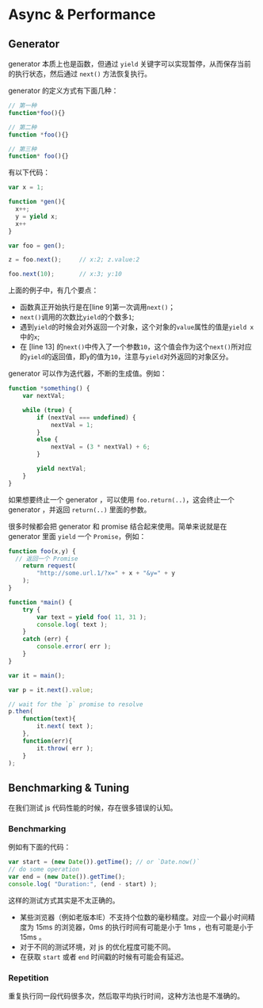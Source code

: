 # Async & Performance

## Generator

generator 本质上也是函数，但通过 `yield` 关键字可以实现暂停，从而保存当前的执行状态，然后通过 `next()` 方法恢复执行。

generator 的定义方式有下面几种：

```js
// 第一种
function*foo(){}

// 第二种
function *foo(){}

// 第三种
function* foo(){}
```

有以下代码：

```js
var x = 1;

function *gen(){
  x++;
  y = yield x;
  x++
}

var foo = gen();

z = foo.next();		// x:2; z.value:2

foo.next(10);		// x:3; y:10 
```

上面的例子中，有几个要点：

- 函数真正开始执行是在[line 9]第一次调用`next()`；
- `next()`调用的次数比`yield`的个数多`1`;
- 遇到`yield`的时候会对外返回一个对象，这个对象的`value`属性的值是`yield x`中的`x`;
- 在 [line 13] 的`next()`中传入了一个参数`10`，这个值会作为这个`next()`所对应的`yield`的返回值，即`y`的值为`10`，注意与`yield`对外返回的对象区分。

generator 可以作为迭代器，不断的生成值。例如：

```js
function *something() {
	var nextVal;

	while (true) {
		if (nextVal === undefined) {
			nextVal = 1;
		}
		else {
			nextVal = (3 * nextVal) + 6;
		}

		yield nextVal;
	}
}
```

如果想要终止一个 generator ，可以使用 `foo.return(..)`，这会终止一个 generator ，并返回 `return(..)` 里面的参数。

很多时候都会把 generator 和 promise 结合起来使用。简单来说就是在 generator 里面 `yield` 一个 `Promise`，例如：

```js
function foo(x,y) {
  // 返回一个 Promise
	return request(
		"http://some.url.1/?x=" + x + "&y=" + y
	);
}

function *main() {
	try {
		var text = yield foo( 11, 31 );
		console.log( text );
	}
	catch (err) {
		console.error( err );
	}
}

var it = main();

var p = it.next().value;

// wait for the `p` promise to resolve
p.then(
	function(text){
		it.next( text );
	},
	function(err){
		it.throw( err );
	}
);
```



## Benchmarking & Tuning

在我们测试 js 代码性能的时候，存在很多错误的认知。

### Benchmarking

例如有下面的代码：

```js
var start = (new Date()).getTime(); // or `Date.now()`
// do some operation
var end = (new Date()).getTime();
console.log( "Duration:", (end - start) );
```

这样的测试方式其实是不太正确的。

- 某些浏览器（例如老版本IE）不支持个位数的毫秒精度。对应一个最小时间精度为 15ms 的浏览器，0ms 的执行时间有可能是小于 1ms ，也有可能是小于 15ms 。
- 对于不同的测试环境，对 js 的优化程度可能不同。
- 在获取 `start` 或者 `end` 时间戳的时候有可能会有延迟。

### Repetition

重复执行同一段代码很多次，然后取平均执行时间，这种方法也是不准确的。